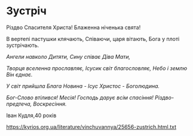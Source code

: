 Зустріч
================================================================

Різдво Спасителя Христа!
Блаженна ніченька свята!

В вертепі пастушки клячають,
Співаючи, царя вітають,
Бога у плоті зустрічають.

 _Ангели навколо Дитяти,_
 _Сину співає Діва Мати,_

 _Творця вселенна прославляє,_
 _Ісусик світ благословляє,_
 _Небо і землю Він єднає._

 _У світ прийшла Блага Новина -_
 _Ісус Христос - Боголюдина._

 _Бог-Слово втілився! Месія!_
 _Господь дарує всім спасіння!_
 _Різдво-предтеча, Воскресіння._


Іван Кудля,40 років




https://kyrios.org.ua/literature/vinchuvannya/25656-zustrich.html.txt
